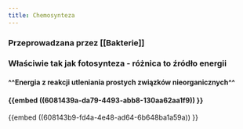```yaml
---
title: Chemosynteza
---
```


### Przeprowadzana przez [[Bakterie]]
### Właściwie tak jak fotosynteza - różnica to **źródło energii**
#### ^^Energia z reakcji **utleniania** prostych związków nieorganicznych^^
#### {{embed ((6081439a-da79-4493-abb8-130aa62aa1f9)) }}
{{embed ((608143b9-fd4a-4e48-ad64-6b648ba1a59a)) }}
####
